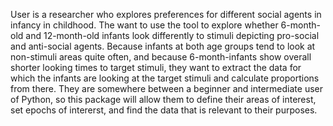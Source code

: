 User is a researcher who explores preferences for different social agents in infancy in childhood. The want to use the tool to explore whether 6-month-old and 12-month-old infants look differently to stimuli depicting pro-social and anti-social agents. Because infants at both age groups tend to look at non-stimuli areas quite often, and because 6-month-infants show overall shorter looking times to target stimuli, they want to extract the data for which the infants are looking at the target stimuli and calculate proportions from there. They are somewhere between a beginner and intermediate user of Python, so this package will allow them to define their areas of interest, set epochs of intererst, and find the data that is relevant to their purposes. 